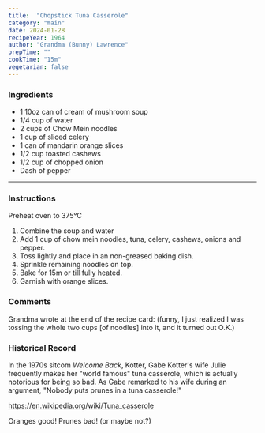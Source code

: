 ```yaml
---
title:  "Chopstick Tuna Casserole"
category: "main"
date: 2024-01-28
recipeYear: 1964
author: "Grandma (Bunny) Lawrence"
prepTime: ""
cookTime: "15m"
vegetarian: false
---
```


### Ingredients

- 1 10oz can of cream of mushroom soup
- 1/4 cup of water
- 2 cups of Chow Mein noodles
- 1 cup of sliced celery
- 1 can of mandarin orange slices
- 1/2 cup toasted cashews 
- 1/2 cup of chopped onion
- Dash of pepper

---

### Instructions

Preheat oven to 375°C

1. Combine the soup and water
2. Add 1 cup of chow mein noodles, tuna, celery, cashews, onions and pepper. 
3. Toss lightly and place in an non-greased baking dish. 
4. Sprinkle remaining noodles on top. 
5. Bake for 15m or till fully heated. 
5. Garnish with orange slices. 


### Comments

Grandma wrote at the end of the recipe card: (funny, I just realized I was tossing the whole two cups [of noodles] into it, and it turned out O.K.)

### Historical Record

In the 1970s sitcom _Welcome Back_, Kotter, Gabe Kotter's wife Julie frequently makes her "world famous" tuna casserole, which is actually notorious for being so bad. As Gabe remarked to his wife during an argument, "Nobody puts prunes in a tuna casserole!"

https://en.wikipedia.org/wiki/Tuna_casserole

Oranges good! Prunes bad! (or maybe not?)